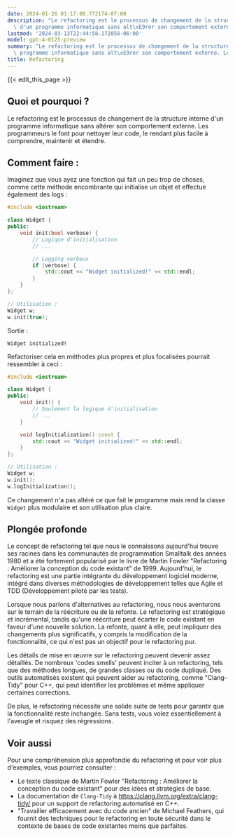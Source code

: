 ```yaml
---
date: 2024-01-26 01:17:00.772174-07:00
description: "Le refactoring est le processus de changement de la structure interne\
  \ d'un programme informatique sans alt\xE9rer son comportement externe. Les programmeurs\u2026"
lastmod: '2024-03-13T22:44:58.172058-06:00'
model: gpt-4-0125-preview
summary: "Le refactoring est le processus de changement de la structure interne d'un\
  \ programme informatique sans alt\xE9rer son comportement externe. Les programmeurs\u2026"
title: Refactoring
---
```


{{< edit_this_page >}}

## Quoi et pourquoi ?

Le refactoring est le processus de changement de la structure interne d'un programme informatique sans altérer son comportement externe. Les programmeurs le font pour nettoyer leur code, le rendant plus facile à comprendre, maintenir et étendre.

## Comment faire :

Imaginez que vous ayez une fonction qui fait un peu trop de choses, comme cette méthode encombrante qui initialise un objet et effectue également des logs :

```C++
#include <iostream>

class Widget {
public:
    void init(bool verbose) {
        // Logique d'initialisation
        // ...

        // Logging verbeux
        if (verbose) {
            std::cout << "Widget initialized!" << std::endl;
        }
    }
};

// Utilisation :
Widget w;
w.init(true);
```

Sortie :
```
Widget initialized!
```

Refactoriser cela en méthodes plus propres et plus focalisées pourrait ressembler à ceci :

```C++
#include <iostream>

class Widget {
public:
    void init() {
        // Seulement la logique d'initialisation
        // ...
    }

    void logInitialization() const {
        std::cout << "Widget initialized!" << std::endl;
    }
};

// Utilisation :
Widget w;
w.init();
w.logInitialization();
```

Ce changement n'a pas altéré ce que fait le programme mais rend la classe `Widget` plus modulaire et son utilisation plus claire.

## Plongée profonde

Le concept de refactoring tel que nous le connaissons aujourd'hui trouve ses racines dans les communautés de programmation Smalltalk des années 1980 et a été fortement popularisé par le livre de Martin Fowler "Refactoring : Améliorer la conception du code existant" de 1999. Aujourd'hui, le refactoring est une partie intégrante du développement logiciel moderne, intégré dans diverses méthodologies de développement telles que Agile et TDD (Développement piloté par les tests).

Lorsque nous parlons d'alternatives au refactoring, nous nous aventurons sur le terrain de la réécriture ou de la refonte. Le refactoring est stratégique et incrémental, tandis qu'une réécriture peut écarter le code existant en faveur d'une nouvelle solution. La refonte, quant à elle, peut impliquer des changements plus significatifs, y compris la modification de la fonctionnalité, ce qui n'est pas un objectif pour le refactoring pur.

Les détails de mise en œuvre sur le refactoring peuvent devenir assez détaillés. De nombreux 'codes smells' peuvent inciter à un refactoring, tels que des méthodes longues, de grandes classes ou du code dupliqué. Des outils automatisés existent qui peuvent aider au refactoring, comme "Clang-Tidy" pour C++, qui peut identifier les problèmes et même appliquer certaines corrections.

De plus, le refactoring nécessite une solide suite de tests pour garantir que la fonctionnalité reste inchangée. Sans tests, vous volez essentiellement à l'aveugle et risquez des régressions.

## Voir aussi

Pour une compréhension plus approfondie du refactoring et pour voir plus d'exemples, vous pourriez consulter :

- Le texte classique de Martin Fowler "Refactoring : Améliorer la conception du code existant" pour des idées et stratégies de base.
- La documentation de `Clang-Tidy` à https://clang.llvm.org/extra/clang-tidy/ pour un support de refactoring automatisé en C++.
- "Travailler efficacement avec du code ancien" de Michael Feathers, qui fournit des techniques pour le refactoring en toute sécurité dans le contexte de bases de code existantes moins que parfaites.
